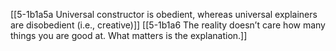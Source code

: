 [[5-1b1a5a Universal constructor is obedient, whereas universal explainers are disobedient (i.e., creative)]]
[[5-1b1a6 The reality doesn’t care how many things you are good at. What matters is the explanation.]]